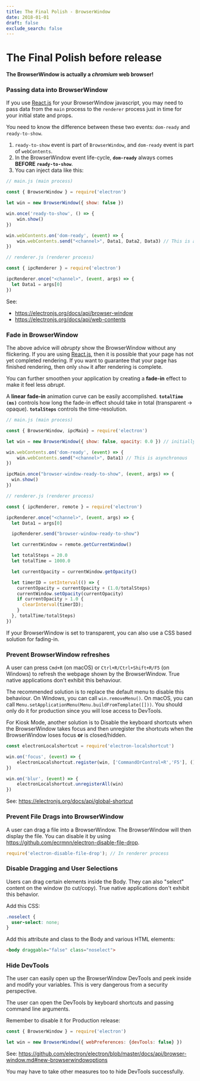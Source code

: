 ```yaml
---
title: The Final Polish - BrowserWindow
date: 2018-01-01
draft: false
exclude_search: false
---
```


# The Final Polish before release

**The BrowserWindow is actually a _chromium_ web browser!**


### **Passing data into BrowserWindow**

If you use [React.js](https://reactjs.org/) for your BrowserWindow javascript, you may need to pass data from the `main` process to the `renderer` process just in time for your initial state and props.

You need to know the difference between these two events: `dom-ready` and `ready-to-show`.

1. `ready-to-show` event is part of `BrowserWindow`, and `dom-ready` event is part of `webContents`.
2. In the BrowserWindow event life-cycle, **`dom-ready`** always comes **BEFORE** **`ready-to-show`**.
3. You can inject data like this:

```javascript
// main.js (main process)

const { BrowserWindow } = require('electron')

let win = new BrowserWindow({ show: false })

win.once('ready-to-show', () => {
    win.show()
})

win.webContents.on('dom-ready', (event) => {
    win.webContents.send("<channel>", Data1, Data2, Data3) // This is asynchronous
})
``` 
```javascript
// renderer.js (renderer process)

const { ipcRenderer } = require('electron')

ipcRenderer.once("<channel>", (event, args) => {
  let Data1 = args[0]
})
```

See:

* https://electronjs.org/docs/api/browser-window
* https://electronjs.org/docs/api/web-contents

### **Fade in BrowserWindow**

The above advice will _abrupty_ show the BrowserWindow without any flickering. If you are using [React.js](https://reactjs.org/), then it is possible that your page has not yet completed rendering. If you want to guarantee that your page has finished rendering, then only `show` it after rendering is complete.

You can further smoothen your application by creating a **fade-in** effect to make it feel less _abrupt_.

A **linear** **fade-in** animation curve can be easily accomplished. **`totalTime (ms)`** controls how long the fade-in effect should take in total (transparent → opaque). **`totalSteps`** controls the time-resolution.


```javascript
// main.js (main process)

const { BrowserWindow, ipcMain} = require('electron')

let win = new BrowserWindow({ show: false, opacity: 0.0 }) // initially transparent

win.webContents.on('dom-ready', (event) => {
    win.webContents.send("<channel>", Data1) // This is asynchronous
})

ipcMain.once("browser-window-ready-to-show", (event, args) => {
  win.show()
})
``` 
```javascript
// renderer.js (renderer process)

const { ipcRenderer, remote } = require('electron')

ipcRenderer.once("<channel>", (event, args) => {
  let Data1 = args[0]

  ipcRenderer.send("browser-window-ready-to-show")

  let currentWindow = remote.getCurrentWindow()

  let totalSteps = 20.0
  let totalTime = 1000.0

  let currentOpacity = currentWindow.getOpacity()

  let timerID = setInterval(() => {
    currentOpacity = currentOpacity + (1.0/totalSteps)
    currentWindow.setOpacity(currentOpacity)
    if currentOpacity > 1.0 {
      clearInterval(timerID);
    }
  }, totalTime/totalSteps)
})
```

If your BrowserWindow is set to transparent, you can also use a CSS based solution for fading-in.

### **Prevent BrowserWindow refreshes**

A user can press `Cmd+R` (on macOS) or `Ctrl+R/Ctrl+Shift+R/F5` (on Windows) to refresh the webpage shown by the BrowserWindow. True native applications don't exhibit this behaviour.

The recommended solution is to replace the default menu to disable this behaviour. On Windows, you can call `win.removeMenu()`. On macOS, you can call `Menu.setApplicationMenu(Menu.buildFromTemplate([]))`. You should only do it for production since you will lose access to DevTools.

For Kiosk Mode, another solution is to Disable the keyboard shortcuts when the BrowserWindow takes focus and then unregister the shortcuts when the BrowserWindow loses focus **or** is closed/hidden.

```javascript
const electronLocalshortcut = require('electron-localshortcut')

win.on('focus', (event) => {
    electronLocalshortcut.register(win, ['CommandOrControl+R','F5'], () => {})
})

win.on('blur', (event) => {
    electronLocalshortcut.unregisterAll(win)
})
```

See: https://electronjs.org/docs/api/global-shortcut

### **Prevent File Drags into BrowserWindow**

A user can drag a file into a BrowserWindow. The BrowserWindow will then display the file.
You can disable it by using https://github.com/ecrmnn/electron-disable-file-drop.

```js
require('electron-disable-file-drop'); // In renderer process
```


### **Disable Dragging and User Selections**

Users can drag certain elements inside the Body. They can also "select" content on the window (to cut/copy). True native applications don't exhibit this behavior.

Add this CSS:

```css
.noselect {
  user-select: none;
}
```

Add this attribute and class to the Body and various HTML elements:

```html
<body draggable="false" class="noselect">
```

### **Hide DevTools**

The user can easily open up the BrowserWindow DevTools and peek inside and modify your variables. This is very dangerous from a security perspective.

The user can open the DevTools by keyboard shortcuts and passing command line arguments.

Remember to disable it for Production release:

```js
const { BrowserWindow } = require('electron')

let win = new BrowserWindow({ webPreferences: {devTools: false} })

```

See: https://github.com/electron/electron/blob/master/docs/api/browser-window.md#new-browserwindowoptions

You may have to take other measures too to hide DevTools successfully.



